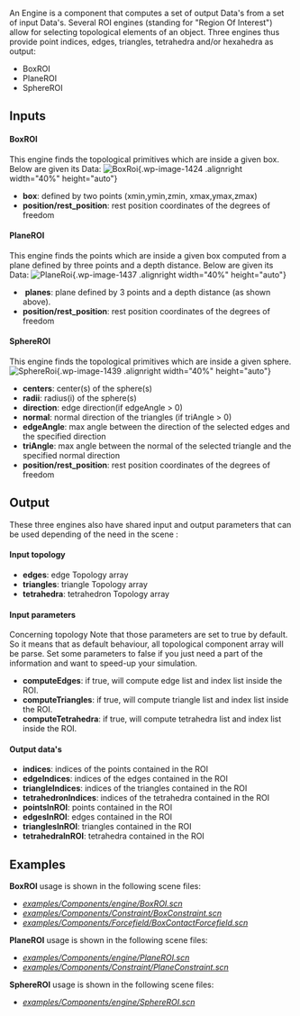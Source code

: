 An Engine is a component that computes a set of output Data's from a set of input Data's. Several ROI engines (standing for "Region Of Interest") allow for selecting topological elements of an object. Three engines thus provide point indices, edges, triangles, tetrahedra and/or hexahedra as output:

- BoxROI
- PlaneROI
- SphereROI


Inputs
------

#### BoxROI

This engine finds the topological primitives which are inside a given box. Below are given its Data:
![BoxRoi](https://www.sofa-framework.org/wp-content/uploads/2014/11/BoxRoi1.png){.wp-image-1424 .alignright width="40%" height="auto"}


-   **box**: defined by two points (xmin,ymin,zmin, xmax,ymax,zmax)
-   **position/rest\_position**: rest position coordinates of the degrees of freedom    


#### PlaneROI

This engine finds the points which are inside a given box computed from a plane defined by three points and a depth distance. Below are given its Data:
![PlaneRoi](https://www.sofa-framework.org/wp-content/uploads/2014/11/PlaneRoi1.png){.wp-image-1437 .alignright width="40%" height="auto"}

-    **planes**: plane defined by 3 points and a depth distance (as shown above).
-   **position/rest\_position**: rest position coordinates of the degrees of freedom  


#### SphereROI

This engine finds the topological primitives which are inside a given sphere.
![SphereRoi](https://www.sofa-framework.org/wp-content/uploads/2014/11/SphereRoi1.png){.wp-image-1439 .alignright width="40%" height="auto"}


-   **centers**: center(s) of the sphere(s)
-   **radii**: radius(i) of the sphere(s)
-   **direction**: edge direction(if edgeAngle &gt; 0)
-   **normal**: normal direction of the triangles (if triAngle &gt; 0)
-   **edgeAngle**: max angle between the direction of the selected edges and the specified direction
-   **triAngle**: max angle between the normal of the selected triangle and the specified normal direction
-   **position/rest\_position**: rest position coordinates of the degrees of freedom



Output
------

These three engines also have shared input and output parameters that can be used depending of the need in the scene :

#### Input topology

-   **edges**: edge Topology array
-   **triangles**: triangle Topology array
-   **tetrahedra**: tetrahedron Topology array


#### Input parameters

Concerning topology Note that those parameters are set to true by default. So it means that as default behaviour, all topological component array will be parse. Set some parameters to false if you just need a part of the information and want to speed-up your simulation.

-   **computeEdges**: if true, will compute edge list and index list inside the ROI.
-   **computeTriangles**: if true, will compute triangle list and index list inside the ROI.
-   **computeTetrahedra**: if true, will compute tetrahedra list and index list inside the ROI.  

#### Output data's

-   **indices**: indices of the points contained in the ROI
-   **edgeIndices**: indices of the edges contained in the ROI
-   **triangleIndices**: indices of the triangles contained in the ROI
-   **tetrahedronIndices**: indices of the tetrahedra contained in the ROI
-   **pointsInROI**: points contained in the ROI
-   **edgesInROI**: edges contained in the ROI
-   **trianglesInROI**: triangles contained in the ROI
-   **tetrahedraInROI**: tetrahedra contained in the ROI

Examples
--------

**BoxROI** usage is shown in the following scene files:

- [*examples/Components/engine/BoxROI.scn*](https://github.com/sofa-framework/sofa/blob/master/examples/Components/engine/BoxROI.scn)
- [*examples/Components/Constraint/BoxConstraint.scn*](https://github.com/sofa-framework/sofa/blob/master/examples/Components/Constraint/BoxConstraint.scn)
- [*examples/Components/Forcefield/BoxContactForcefield.scn*](https://github.com/sofa-framework/sofa/blob/master/examples/Components/Forcefield/BoxContactForcefield.scn)




**PlaneROI** usage is shown in the following scene files:

- [*examples/Components/engine/PlaneROI.scn*](https://github.com/sofa-framework/sofa/blob/master/examples/Components/engine/PlaneROI.scn)
- [*examples/Components/Constraint/PlaneConstraint.scn*](https://github.com/sofa-framework/sofa/blob/master/examples/Components/Constraint/PlaneConstraint.scn)


**SphereROI** usage is shown in the following scene files:

- [*examples/Components/engine/SphereROI.scn*](https://github.com/sofa-framework/sofa/blob/master/examples/Components/engine/SphereROI.scn)

